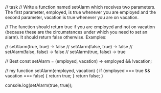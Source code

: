 // task 
// Write a function named setAlarm which receives two parameters. The first parameter, employed, is true whenever you are employed and the second parameter, vacation is true whenever you are on vacation.

// The function should return true if you are employed and not on vacation (because these are the circumstances under which you need to set an alarm). It should return false otherwise. Examples:

// setAlarm(true, true) -> false
// setAlarm(false, true) -> false
// setAlarm(false, false) -> false
// setAlarm(true, false) -> true
 
// Best
const setAlarm = (employed, vacation) =>
  employed && !vacation;


  // my
function setAlarm(employed, vacation) {
  if (employed === true && vacation === false) {
    return true;
  }
  return false;
}

console.log(setAlarm(true, true));
